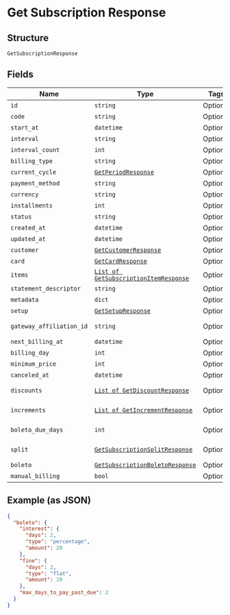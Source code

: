 
# Get Subscription Response

## Structure

`GetSubscriptionResponse`

## Fields

| Name | Type | Tags | Description |
|  --- | --- | --- | --- |
| `id` | `string` | Optional | - |
| `code` | `string` | Optional | - |
| `start_at` | `datetime` | Optional | - |
| `interval` | `string` | Optional | - |
| `interval_count` | `int` | Optional | - |
| `billing_type` | `string` | Optional | - |
| `current_cycle` | [`GetPeriodResponse`](../../doc/models/get-period-response.md) | Optional | - |
| `payment_method` | `string` | Optional | - |
| `currency` | `string` | Optional | - |
| `installments` | `int` | Optional | - |
| `status` | `string` | Optional | - |
| `created_at` | `datetime` | Optional | - |
| `updated_at` | `datetime` | Optional | - |
| `customer` | [`GetCustomerResponse`](../../doc/models/get-customer-response.md) | Optional | - |
| `card` | [`GetCardResponse`](../../doc/models/get-card-response.md) | Optional | - |
| `items` | [`List of GetSubscriptionItemResponse`](../../doc/models/get-subscription-item-response.md) | Optional | - |
| `statement_descriptor` | `string` | Optional | - |
| `metadata` | `dict` | Optional | - |
| `setup` | [`GetSetupResponse`](../../doc/models/get-setup-response.md) | Optional | - |
| `gateway_affiliation_id` | `string` | Optional | Affiliation Code |
| `next_billing_at` | `datetime` | Optional | - |
| `billing_day` | `int` | Optional | - |
| `minimum_price` | `int` | Optional | - |
| `canceled_at` | `datetime` | Optional | - |
| `discounts` | [`List of GetDiscountResponse`](../../doc/models/get-discount-response.md) | Optional | Subscription discounts |
| `increments` | [`List of GetIncrementResponse`](../../doc/models/get-increment-response.md) | Optional | Subscription increments |
| `boleto_due_days` | `int` | Optional | Days until boleto expires |
| `split` | [`GetSubscriptionSplitResponse`](../../doc/models/get-subscription-split-response.md) | Optional | Subscription's split response |
| `boleto` | [`GetSubscriptionBoletoResponse`](../../doc/models/get-subscription-boleto-response.md) | Optional | - |
| `manual_billing` | `bool` | Optional | - |

## Example (as JSON)

```json
{
  "boleto": {
    "interest": {
      "days": 2,
      "type": "percentage",
      "amount": 20
    },
    "fine": {
      "days": 2,
      "type": "flat",
      "amount": 10
    },
    "max_days_to_pay_past_due": 2
  }
}
```

